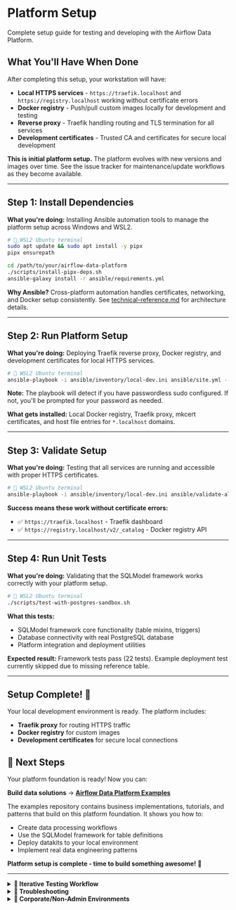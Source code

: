 # Platform Setup

Complete setup guide for testing and developing with the Airflow Data Platform.

## What You'll Have When Done

After completing this setup, your workstation will have:

- **Local HTTPS services** - `https://traefik.localhost` and `https://registry.localhost` working without certificate errors
- **Docker registry** - Push/pull custom images locally for development and testing
- **Reverse proxy** - Traefik handling routing and TLS termination for all services
- **Development certificates** - Trusted CA and certificates for secure local development

**This is initial platform setup.** The platform evolves with new versions and images over time. See the issue tracker for maintenance/update workflows as they become available.

---

## Step 1: Install Dependencies

**What you're doing:** Installing Ansible automation tools to manage the platform setup across Windows and WSL2.

```bash
# 🐧 WSL2 Ubuntu terminal
sudo apt update && sudo apt install -y pipx
pipx ensurepath

cd /path/to/your/airflow-data-platform
./scripts/install-pipx-deps.sh
ansible-galaxy install -r ansible/requirements.yml
```

**Why Ansible?** Cross-platform automation handles certificates, networking, and Docker setup consistently. See [technical-reference.md](technical-reference.md) for architecture details.

---

## Step 2: Run Platform Setup

**What you're doing:** Deploying Traefik reverse proxy, Docker registry, and development certificates for local HTTPS services.

```bash
# 🐧 WSL2 Ubuntu terminal
ansible-playbook -i ansible/inventory/local-dev.ini ansible/site.yml --ask-become-pass
```

**Note:** The playbook will detect if you have passwordless sudo configured. If not, you'll be prompted for your password as needed.

**What gets installed:** Local Docker registry, Traefik proxy, mkcert certificates, and host file entries for `*.localhost` domains.

---

## Step 3: Validate Setup

**What you're doing:** Testing that all services are running and accessible with proper HTTPS certificates.

```bash
# 🐧 WSL2 Ubuntu terminal
ansible-playbook -i ansible/inventory/local-dev.ini ansible/validate-all.yml --ask-become-pass
```

**Success means these work without certificate errors:**
- ✅ `https://traefik.localhost` - Traefik dashboard
- ✅ `https://registry.localhost/v2/_catalog` - Docker registry API

---

## Step 4: Run Unit Tests

**What you're doing:** Validating that the SQLModel framework works correctly with your platform setup.

```bash
# 🐧 WSL2 Ubuntu terminal
./scripts/test-with-postgres-sandbox.sh
```

**What this tests:**
- SQLModel framework core functionality (table mixins, triggers)
- Database connectivity with real PostgreSQL database
- Platform integration and deployment utilities

**Expected result:** Framework tests pass (22 tests). Example deployment test currently skipped due to missing reference table.

---

## Setup Complete! 🎉

Your local development environment is ready. The platform includes:
- **Traefik proxy** for routing HTTPS traffic
- **Docker registry** for custom images
- **Development certificates** for secure local connections

## 🚀 Next Steps

Your platform foundation is ready! Now you can:

**Build data solutions** → **[Airflow Data Platform Examples](https://github.com/Troubladore/airflow-data-platform-examples)**

The examples repository contains business implementations, tutorials, and patterns that build on this platform foundation. It shows you how to:
- Create data processing workflows
- Use the SQLModel framework for table definitions
- Deploy datakits to your local environment
- Implement real data engineering patterns

**Platform setup is complete - time to build something awesome!** 🎉

---

<details>
<summary><strong>🧪 Iterative Testing Workflow</strong></summary>

For repeated testing and development cycles:

**Clean environment between tests:**
```bash
./scripts/teardown.sh    # Choose option 1 (keeps certificates for speed)
# Make your changes
ansible-playbook -i ansible/inventory/local-dev.ini ansible/site.yml --ask-become-pass
```

**Quick validation after changes:**
```bash
curl -k https://registry.localhost/v2/_catalog
curl -k https://traefik.localhost/api/http/services
```

**Component-specific teardown:**
```bash
./scripts/teardown-layer2.sh          # Layer 2 components only
./layer3-warehouses/scripts/teardown-layer3.sh  # Layer 3 components only
```
</details>

<details>
<summary><strong>🚨 Troubleshooting</strong></summary>

**"Permission Denied" on Windows tasks**
- Expected for non-admin users
- Manually add to `C:\Windows\System32\drivers\etc\hosts`:
  ```
  127.0.0.1 registry.localhost
  127.0.0.1 traefik.localhost
  ```

**"Docker not found in WSL2"**
- Enable Docker Desktop WSL2 integration: Settings → Resources → WSL Integration
- Restart WSL2: `wsl --shutdown` then reopen terminal

**"Certificate errors" or HTTPS warnings**
- Run `mkcert -install` to trust the local CA
- Check certificates exist: `ls ~/.local/share/certs/`
- Verify hosts file has the required entries

**Services not responding**
- Check containers are running: `docker ps`
- View detailed logs:
  ```bash
  docker compose -f ~/platform-services/traefik/docker-compose.yml logs -f
  ```
- Test manual connectivity:
  ```bash
  curl -k https://registry.localhost/v2/_catalog
  curl -k https://traefik.localhost/api/http/services
  ```
</details>

<details>
<summary><strong>🏢 Corporate/Non-Admin Environments</strong></summary>

**What works automatically (no admin needed):**
- Install Scoop package manager
- Install mkcert via Scoop
- Generate and install development certificates
- Deploy all Docker services

**What requires admin (or corporate tools):**
- Updating Windows hosts file

**If Ansible can't update hosts file:**
1. Use your organization's host management tool, OR
2. Manually add as Administrator:
   ```
   127.0.0.1 registry.localhost
   127.0.0.1 traefik.localhost
   ```
3. Re-run validation: `ansible-playbook -i ansible/inventory/local-dev.ini ansible/validate-all.yml --ask-become-pass`

**Tip:** To avoid password prompts entirely, set up passwordless sudo:
```bash
sudo visudo  # Add this line: your_username ALL=(ALL) NOPASSWD:ALL
```
</details>
